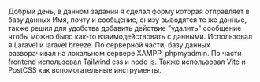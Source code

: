 Добрый день, в данном задании я сделал форму которая отправляет в базу данных Имя, почту и сообщение, снизу выводятся те же данные, также решил для удобства добавить действие "удалить" сообщение чтобы можно было как-то взаимодействовать с данными. 
Использовал я Laravel и laravel breeze. 
По серверной части, базу данных разворачивал на локальном сервере XAMPP, phpmyadmin. 
По части frontend использовал Tailwind css и node js. 
Также использовал Vite и PostCSS как вспомогательные инструменты.
